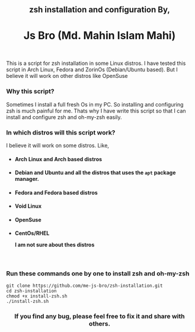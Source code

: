 <h2 align="center">zsh installation and configuration By,</h2>
<h1 align="center">Js Bro (Md. Mahin Islam Mahi)</h1>
</br>

<p>This is a script for zsh installation in some Linux distros. I have tested this script in Arch Linux, Fedora and ZorinOs (Debian/Ubuntu based). But I believe it will work on other distros like OpenSuse</p>

### Why this script?
<p>Sometimes I install a full fresh Os in my PC. So installing and configuring zsh is much painful for me. Thats why I have write this script so that I can install and configure zsh and oh-my-zsh easily.</p>

### In which distros will this script work?
<p>I believe it will work on some distros. Like,</p>

- #### Arch Linux and Arch based distros
- #### Debian and Ubuntu and all the distros that uses the `apt` package manager.
- #### Fedora and Fedora based distros
- #### Void Linux
- #### OpenSuse
- #### CentOs/RHEL <p>I am not sure about thes distros</p>
</br>

### Run these commands one by one to install zsh and oh-my-zsh
```
git clone https://github.com/me-js-bro/zsh-installation.git
cd zsh-installation
chmod +x install-zsh.sh
./install-zsh.sh
```

<h3 align="center">If you find any bug, please feel free to fix it and share with others.</h3>